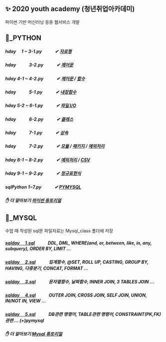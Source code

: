 ## ✨ 2020 youth academy (청년취업아카데미) 
파이썬 기반 머신러닝 응용 웹서비스 개발   

## 🐍_PYTHON
##### hday 　1 ~ 3-1.py　　　✔ [자료형](https://wikidocs.net/12) 
##### hday　　　3-2.py　　　✔ [제어문](https://wikidocs.net/20) 
##### hday 4-1 ~ 4-2.py　　　✔ [제어문](https://wikidocs.net/22) / [함수](https://wikidocs.net/24)
##### hday　　　5-1.py　　　✔ [내장함수](https://wikidocs.net/32)
##### hday 5-2 ~ 6-1.py　　　✔ [파일 I/O](https://wikidocs.net/26)
##### hday　　　6-2.py　　　✔ [클래스](https://wikidocs.net/28)
##### hday　　　7-1.py　　　✔ [상속](https://wikidocs.net/1418)
##### hday　　　7-2.py　　　✔ [모듈](https://wikidocs.net/29) / [패키지](https://wikidocs.net/1418) / [예외처리](https://wikidocs.net/30)
##### hday 8-1 ~ 8-2.py　　　✔ [예외처리](https://wikidocs.net/30) / [CSV](https://docs.python.org/ko/3.7/library/csv.html)
##### hday 9-1 ~ 9-2.py　　　✔ [정규표현식](https://wikidocs.net/1642)
##### sqlPython 1~7.py　　　✔ [PYMYSQL](https://blog.naver.com/hyojoo_97/222155885217)
##### ✋ 더 알아보기 [파이썬 튜토리얼](https://www.pythontutorial.net)


## 🐬_MYSQL  
수업 때 작성된 sql문 파일자료는 Mysql_class 폴더에 저장
##### [sqlday 　1.sql](https://github.com/jin-hyojoo/2020_youth_academy/blob/master/mysql_class/sql_day1.sql)　　　DDL, DML, WHERE(and, or, between, like, in, any, subquery), ORDER BY, LIMIT ...
##### [sqlday 　2.sql](https://github.com/jin-hyojoo/2020_youth_academy/blob/master/mysql_class/sql_day2.sql)　　　집계함수, @SET, ROLL UP, CASTING, GROUP BY, HAVING, 다중분기, CONCAT, FORMAT ...
##### [sqlday 　3.sql](https://github.com/jin-hyojoo/2020_youth_academy/blob/master/mysql_class/sql_day3.sql)　　　문자열함수, 날짜함수, INNER JOIN, 3 TABLES JOIN ...
##### [sqlday 　4.sql](https://github.com/jin-hyojoo/2020_youth_academy/blob/master/mysql_class/sql_day4.sql)　　　OUTER JOIN, CROSS JOIN, SELF JOIN, UNION, IN/NOT IN, VIEW ...
##### [sqlday 　5.sql](https://github.com/jin-hyojoo/2020_youth_academy/blob/master/mysql_class/sql_day5.sql)　　　DB관련 명령어, TABLE관련 명령어, CONSTRAINT(PK,FK)관련 ... (+)pymysql

##### ✋ 더 알아보기 [Mysql 튜토리얼](https://www.mysqltutorial.org/basic-mysql-tutorial.aspx)
